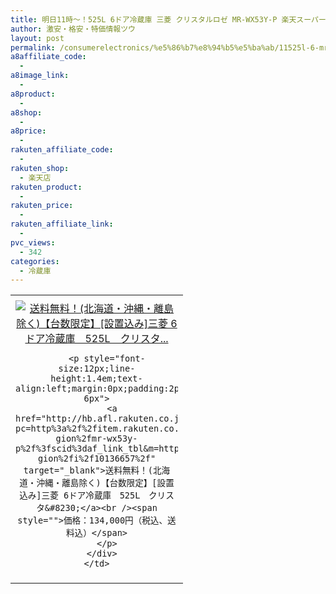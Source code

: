 ```yaml
---
title: 明日11時～！525L 6ドア冷蔵庫 三菱 クリスタルロゼ MR-WX53Y-P 楽天スーパーSALE 50%OFF激安特価134,000円！送料無料！設置代込！
author: 激安・格安・特価情報ツウ
layout: post
permalink: /consumerelectronics/%e5%86%b7%e8%94%b5%e5%ba%ab/11525l-6-mrwx53yp-sale-50off134000.html
a8affiliate_code:
  - 
a8image_link:
  - 
a8product:
  - 
a8shop:
  - 
a8price:
  - 
rakuten_affiliate_code:
  - 
rakuten_shop:
  - 楽天店
rakuten_product:
  - 
rakuten_price:
  - 
rakuten_affiliate_link:
  - 
pvc_views:
  - 342
categories:
  - 冷蔵庫
---
```

<table border="0" cellpadding="0" cellspacing="0">
  <tr>
    <td valign="top">
      <div style="border:1px none;margin:0px;padding:6px 0px;width:260px;text-align:center;float:left">
        <a href="http://hb.afl.rakuten.co.jp/hgc/13c0957e.5413a1da.13c0957f.9f4c156e/?pc=http%3a%2f%2fitem.rakuten.co.jp%2fauc-gion%2fmr-wx53y-p%2f%3fscid%3daf_link_tbl&m=http%3a%2f%2fm.rakuten.co.jp%2fauc-gion%2fi%2f10136657%2f" target="_blank"><img src="http://hbb.afl.rakuten.co.jp/hgb/?pc=http%3a%2f%2fthumbnail.image.rakuten.co.jp%2f%400_mall%2fauc-gion%2fcabinet%2fshopping29%2fmr-wx53y-p.jpg%3f_ex%3d240x240&m=http%3a%2f%2fthumbnail.image.rakuten.co.jp%2f%400_mall%2fauc-gion%2fcabinet%2fshopping29%2fmr-wx53y-p.jpg" alt="送料無料！(北海道・沖縄・離島除く)【台数限定】[設置込み]三菱 6ドア冷蔵庫　525L　クリスタ..." border="0" style="margin:0px;padding:0px" /></a> 
        
        <p style="font-size:12px;line-height:1.4em;text-align:left;margin:0px;padding:2px 6px">
          <a href="http://hb.afl.rakuten.co.jp/hgc/13c0957e.5413a1da.13c0957f.9f4c156e/?pc=http%3a%2f%2fitem.rakuten.co.jp%2fauc-gion%2fmr-wx53y-p%2f%3fscid%3daf_link_tbl&m=http%3a%2f%2fm.rakuten.co.jp%2fauc-gion%2fi%2f10136657%2f" target="_blank">送料無料！(北海道・沖縄・離島除く)【台数限定】[設置込み]三菱 6ドア冷蔵庫　525L　クリスタ&#8230;</a><br /><span style="">価格：134,000円（税込、送料込）</span>
        </p>
      </div>
    </td>
  </tr>
</table>